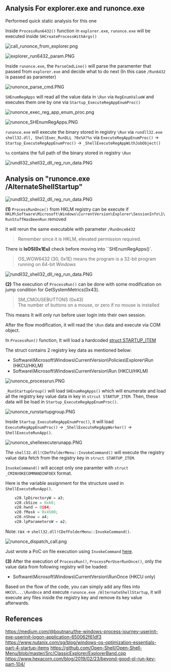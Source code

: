 ## Analysis For explorer.exe and runonce.exe

Performed quick static analysis for this one

Inside `ProcessRun6432()` function in `explorer.exe`, `runonce.exe` will be executed inside `SHCreateProcessWithArgs()`

![call_runonce_from_explorer.png](./Image_T1547.001/call_runonce_from_explorer.png)

![explorer_run6432_param.PNG](./Image_T1547.001/explorer_run6432_param.PNG)

Inside `runonce.exe`, the `ParseCmdLine()` will parse the paramenter that passed from `explorer.exe` and decide what to do next (In this case `/Run6432` is passed as parameter)  

![runonce_parse_cmd.PNG](./Image_T1547.001/runonce_parse_cmd.PNG)

`SHEnumRegApps` will read all the value data in `\Run` via `RegEnumValueW` and executes them one by one via `Startup_ExecuteRegAppEnumProc()`

![runonce_exec_reg_app_enum_proc.png](./Image_T1547.001/runonce_exec_reg_app_enum_proc.png)

![runonce_SHEnumRegApps.PNG](./Image_T1547.001/runonce_SHEnumRegApps.PNG)

`runonce.exe` will execute the binary stored in registry `\Run` via `rundll32.exe shell32.dll, ShellExec_RunDLL ?0x%X?%s` via `ExecuteRegAppEnumProc()` -> `Startup_ExecuteRegAppEnumProc()` -> `_ShellExecuteRegAppWithJobObject()`

`%s` contains the full path of the binary stored in registry `\Run`

![rundll32_shell32_dll_reg_run_data.PNG](./Image_T1547.001/rundll32_shell32_dll_reg_run_data.PNG)

## Analysis on "runonce.exe /AlternateShellStartup"

![rundll32_shell32_dll_reg_run_data.PNG](./Image_T1547.001/runonce_alternateshellstartup.PNG)

**(1)**
`ProcessRunOnce()` from HKLM registry can be execute if
`HKLM\Software\Microsoft\Windows\CurrentVersion\Explorer\SessionInfo\1\RunStuffHasBeenRun` removed

It will rerun the same executable with parameter `/RunOnce6432`

> Remember since it is HKLM, elevated permission required.  

There is **IsOS(0x1Eu)** check before moving into ``SHEnumRegApps()`.

> OS_WOW6432 (30, 0x1E) means the program is a 32-bit program running on 64-bit Windows

![rundll32_shell32_dll_reg_run_data.PNG](./Image_T1547.001/runonce_RunStuffHasBeenRun.PNG)

**(2)** The execution of `ProcessRun()` can be done with some modification on jump condition for GetSystemMetrics(0x43).

> SM_CMOUSEBUTTONS (0x43)  
The number of buttons on a mouse, or zero if no mouse is installed

This means It will only run before user login into their own session.  

After the flow modification, it will read the `\Run` data and execute via COM object.

In `ProcessRun()` function, It will load a hardcoded [struct STARTUP_ITEM](./struct_STARTUPGROUP_ITEM.txt)

The struct contains 2 registry key data as mentioned below:

- Software\Microsoft\Windows\CurrentVersion\Policies\Explorer\Run (HKCU/HKLM)
- Software\Microsoft\Windows\CurrentVersion\Run (HKCU/HKLM)

![runonce_processrun.PNG](./Image_T1547.001/runonce_processrun.PNG)

`_RunStartupGroup()` will load `SHEnumRegApps()` which will enumerate and load all the registry key value data in key in `strcut STARTUP_ITEM`. Then, these data will be load in  `Startup_ExecuteRegAppEnumProc()`.

![runonce_runstartupgroup.PNG](./Image_T1547.001/runonce_runstartupgroup.PNG)

Inside `Startup_ExecuteRegAppEnumProc()`, it will load `ExecuteRegAppEnumProc()` -> `_ShellExecuteRegAppWorker()` -> `ShellExecuteRunApp()`.

![runonce_shellexecuterunapp.PNG](./Image_T1547.001/runonce_shellexecuterunapp.PNG)

The `shell32.dll!CDefFolderMenu::InvokeCommand()` will execute the registry value data fetch from the registry key in `struct STARTUP_ITEM`.

`InvokeCommand()` will accept only one paramter with `struct _CMINVOKECOMMANDINFOEX` format.

Here is the variable assignment for the structure used in `ShellExecuteRunApp()`.

```c++
    v28.lpDirectoryW = a3;
    v28.cbSize = 0x68;
    v28.hwnd = 0i64;
    v28.fMask = 0x4500;
    v28.nShow = a4;
    v28.lpParametersW = a2;
```

Note: rax -> `shell32.dll!CDefFolderMenu::InvokeCommand()`.

![runonce_dispatch_call.png](./Image_T1547.001/runonce_dispatch_call.png)

Just wrote a PoC on file execution using `InvokeCommand` [here](https://github.com/ghoulgy/RandomCodes/blob/master/cpp/icontextmenu_invokecommand.cpp).

**(3)** After the execution of `ProcessRun()`, `ProcessPerUserRunOnce()`, only the value data from following registry will be loaded:

- Software\Microsoft\Windows\CurrentVersion\RunOnce (HKCU only)

Based on the flow of the code, you can simply add any files into `HKCU\...\RunOnce` and execute `runonce.exe /AlternateShellStartup`, it will execute any files inside the registry key and remove its key value afterwards.

## References

<https://medium.com/@boutnaru/the-windows-process-journey-userinit-exe-userinit-logon-application-650062f61df3>
<https://www.nutanix.com/sg/blog/windows-os-optimization-essentials-part-4-startup-items>
<https://github.com/Open-Shell/Open-Shell-Menu/blob/master/Src/ClassicExplorer/ExplorerBand.cpp>
<https://www.hexacorn.com/blog/2019/02/23/beyond-good-ol-run-key-part-104/>
